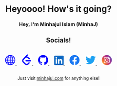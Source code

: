 <div align="center">
<h1> Heyoooo! How's it going? </h1>

### Hey, I'm Minhajul Islam (MinhaJ)

## Socials!

</br>
<a target="_blank" href="https://www.minhajul.com/">
    <img alt="WorldWideWeb" src="/images/global.svg" height="33" />
</a>
&nbsp; &nbsp;
<a target="_blank" href="https://leetcode.com/minhajul-im/">
    <img alt="LeetCode" src="/images/leetcode.svg" height="35" />
</a>
&nbsp; &nbsp;
<a target="_blank" href="https://github.com/minhajul-im">
    <img alt="Github" src="/images/github.svg" height="33" />
</a>
&nbsp; &nbsp;
<a target="_blank" href="https://www.linkedin.com/in/minhajul-im/">
    <img alt="LinkedIn" src="/images/linkedin.svg" height="31" />
</a>
&nbsp; &nbsp;
<a target="_blank" href="https://www.facebook.com/minhajul.im">
    <img alt="Facebook" src="/images/Facebook.svg" height="33" />
</a>
&nbsp; &nbsp;
<a  target="_blank" href="https://twitter.com/minhajul_im">
    <img alt="Twitter"src="/images/twitter.svg" height="33" />
</a>
&nbsp; &nbsp;
<a  target="_blank" href="https://www.instagram.com/minhajul.im/">
    <img alt="Instagram"src="/images/instagram.svg" height="33" />
</a>
 </br>
 </br>

Just visit <a target="_blank" href="https://www.minhajul.com/">minhajul.com</a> for anything else!

</div>
